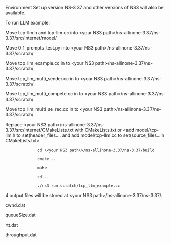 Environment Set up version NS-3 37 and other versions of NS3 will also be available.

To run LLM example:

Move tcp-llm.h and tcp-llm.cc into \<your NS3 path\>/ns-allinone-3.37/ns-3.37/src/internet/model/

Move 0_1_prompts_test.py into \<your NS3 path\>/ns-allinone-3.37/ns-3.37/scratch/

Move tcp_llm_example.cc in to \<your NS3 path\>/ns-allinone-3.37/ns-3.37/scratch/

Move tcp_llm_multi_sender.cc in to \<your NS3 path\>/ns-allinone-3.37/ns-3.37/scratch/

Move tcp_llm_multi_compete.cc in to \<your NS3 path\>/ns-allinone-3.37/ns-3.37/scratch/

Move tcp_llm_multi_se_rec.cc in to \<your NS3 path\>/ns-allinone-3.37/ns-3.37/scratch/

Replace \<your NS3 path\>/ns-allinone-3.37/ns-3.37/src/internet/CMakeLists.txt with CMakeLists.txt or \<add model/tcp-llm.h to set(header_files.... and add model/tcp-llm.cc to set(source_files...in CMakeLists.txt>

                  cd \<your NS3 path\>/ns-allinone-3.37/ns-3.37/build

                  cmake ..

                  make
                  
                  cd ..
                  
                  ./ns3 run scratch/tcp_llm_example.cc


4 output files will be stored at \<your NS3 path\>/ns-allinone-3.37/ns-3.37/<results path defined>.

cwnd.dat

queueSize.dat

rtt.dat

throughput.dat
